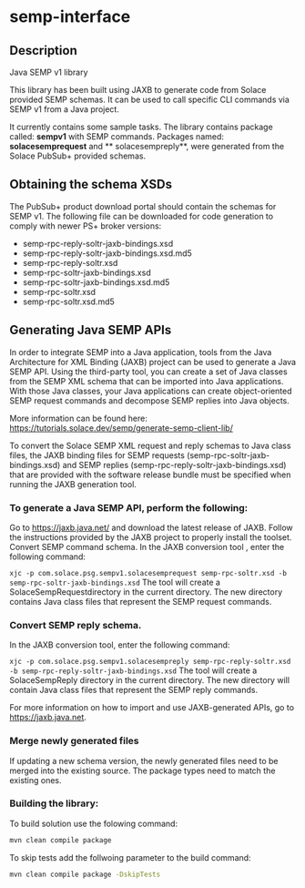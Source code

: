 # semp-interface

## Description
Java SEMP v1 library

This library has been built using JAXB to generate code from Solace provided SEMP schemas. It can be used to call specific CLI commands via SEMP v1 from a Java project. 

It currently contains some sample tasks. The library contains package called: **sempv1** with SEMP commands.
Packages named: **solacesemprequest** and ** solacesempreply**, were generated from the Solace PubSub+ provided schemas.  

## Obtaining the schema XSDs
The PubSub+ product download portal should contain the schemas for SEMP v1. The following file can be downloaded for code generation to comply with newer PS+ broker versions:
- semp-rpc-reply-soltr-jaxb-bindings.xsd
- semp-rpc-reply-soltr-jaxb-bindings.xsd.md5
- semp-rpc-reply-soltr.xsd
- semp-rpc-soltr-jaxb-bindings.xsd
- semp-rpc-soltr-jaxb-bindings.xsd.md5
- semp-rpc-soltr.xsd
- semp-rpc-soltr.xsd.md5 

## Generating Java SEMP APIs
In order to integrate SEMP into a Java application, tools from the Java Architecture for XML Binding (JAXB) project can be used to generate a Java SEMP API. Using the third-party tool, you can create a set of Java classes from the SEMP XML schema that can be imported into Java applications. With those Java classes, your Java applications can create object-oriented SEMP request commands and decompose SEMP replies into Java objects.

More information can be found here:
https://tutorials.solace.dev/semp/generate-semp-client-lib/

To convert the Solace SEMP XML request and reply schemas to Java class files, the JAXB binding files for SEMP requests (semp-rpc-soltr-jaxb-bindings.xsd) and SEMP replies (semp-rpc-reply-soltr-jaxb-bindings.xsd) that are provided with the software release bundle must be specified when running the JAXB generation tool.

### To generate a Java SEMP API, perform the following:
Go to https://jaxb.java.net/ and download the latest release of JAXB.
Follow the instructions provided by the JAXB project to properly install the toolset.
Convert SEMP command schema.
In the JAXB conversion tool , enter the following command:

`xjc -p com.solace.psg.sempv1.solacesemprequest semp-rpc-soltr.xsd -b semp-rpc-soltr-jaxb-bindings.xsd`
The tool will create a SolaceSempRequestdirectory in the current directory. The new directory contains Java class files that represent the SEMP request commands.

### Convert SEMP reply schema.
In the JAXB conversion tool, enter the following command:

`xjc -p com.solace.psg.sempv1.solacesempreply semp-rpc-reply-soltr.xsd -b semp-rpc-reply-soltr-jaxb-bindings.xsd`
The tool will create a SolaceSempReply directory in the current directory. The new directory will contain Java class files that represent the SEMP reply commands.

For more information on how to import and use JAXB-generated APIs, go to https://jaxb.java.net.

### Merge newly generated files
If updating a new schema version, the newly generated files need to be merged into the existing source. The package types need to match the existing ones.

### Building the library:
To build solution use the folowing command:
 ```bash
 mvn clean compile package 
 ```
 
To skip tests add the follwoing parameter to the build command:
 ```bash
 mvn clean compile package -DskipTests
 ```
